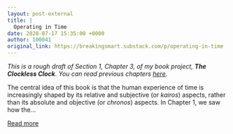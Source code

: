 ```yaml
---
layout: post-external
title: |
  Operating in Time
date: 2020-07-17 15:35:00 +0000
author: 100041
original_link: https://breakingsmart.substack.com/p/operating-in-time
---
```


_This is a rough draft of Section 1, Chapter 3, of my book project,  **The Clockless Clock**. You can read previous chapters [here](https://breakingsmart.substack.com/subscribe?utm_medium=rss&utm_content=729837)._

The central idea of this book is that the human experience of time is increasingly shaped by its relative and subjective (or _kairos_) aspects, rather than its absolute and objective (or _chronos_) aspects. In Chapter 1, we saw how the…

[Read more](https://breakingsmart.substack.com/p/operating-in-time)
